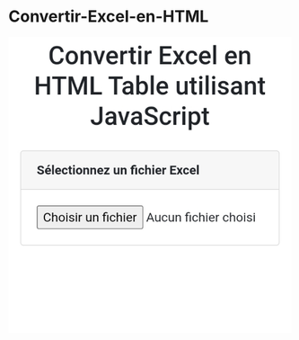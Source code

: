 # Convertir-Excel-en-HTML
![sibylassana95](https://github.com/sibylassana95/Convertir-Excel-en-HTML-/blob/main/Screenshot_20220511-193651_TrebEdit.jpg)
